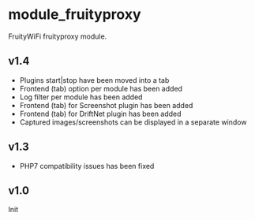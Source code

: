 module_fruityproxy
===============

FruityWiFi fruityproxy module.


v1.4
---------------------------------
- Plugins start|stop have been moved into a tab
- Frontend (tab) option per module has been added
- Log filter per module has been added
- Frontend (tab) for Screenshot plugin has been added
- Frontend (tab) for DriftNet plugin has been added
- Captured images/screenshots can be displayed in a separate window


v1.3
---------------------------------
- PHP7 compatibility issues has been fixed


v1.0
------------
Init
